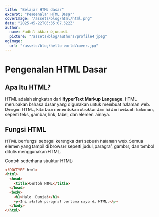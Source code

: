 ```yaml
---
title: "Belajar HTML dasar"
excerpt: "Pengenalan HTML Dasar"
coverImage: "/assets/blog/html/html.png"
date: "2025-05-22T05:35:07.322Z"
author:
  name: Fadhil Akbar Djunaedi
  picture: "/assets/blog/authors/profile4.jpeg"
ogImage:
  url: "/assets/blog/hello-world/cover.jpg"
---
```


# Pengenalan HTML Dasar

## Apa Itu HTML?

HTML adalah singkatan dari **HyperText Markup Language**. HTML merupakan bahasa dasar yang digunakan untuk membuat halaman web. Dengan HTML, kita bisa menentukan struktur dan isi dari sebuah halaman, seperti teks, gambar, link, tabel, dan elemen lainnya.

## Fungsi HTML

HTML berfungsi sebagai kerangka dari sebuah halaman web. Semua elemen yang tampil di browser seperti judul, paragraf, gambar, dan tombol ditulis menggunakan HTML.

Contoh sederhana struktur HTML:

```html
<!DOCTYPE html>
<html>
  <head>
    <title>Contoh HTML</title>
  </head>
  <body>
    <h1>Halo, Dunia!</h1>
    <p>Ini adalah paragraf pertama saya di HTML.</p>
  </body>
</html>
```
